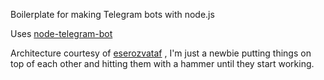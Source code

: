 Boilerplate for making Telegram bots with node.js

Uses [node-telegram-bot](https://github.com/depoio/node-telegram-bot)

Architecture courtesy of [eserozvataf](https://github.com/eserozvataf) , I'm just a newbie putting things on top of each other and hitting them with a hammer until they start working.
